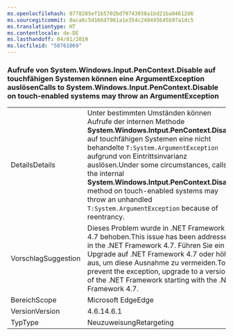 ```yaml
---
ms.openlocfilehash: 0778285ef1b5702bd79743038a1bd21ba04612d6
ms.sourcegitcommit: 0aca6c5d166d7961a1e354c248495645b97a1dc5
ms.translationtype: HT
ms.contentlocale: de-DE
ms.lasthandoff: 04/01/2019
ms.locfileid: "58761069"
---
```

### <a name="calls-to-systemwindowsinputpencontextdisable-on-touch-enabled-systems-may-throw-an-argumentexception"></a><span data-ttu-id="8e2a9-101">Aufrufe von System.Windows.Input.PenContext.Disable auf touchfähigen Systemen können eine ArgumentException auslösen</span><span class="sxs-lookup"><span data-stu-id="8e2a9-101">Calls to System.Windows.Input.PenContext.Disable on touch-enabled systems may throw an ArgumentException</span></span>

|   |   |
|---|---|
|<span data-ttu-id="8e2a9-102">Details</span><span class="sxs-lookup"><span data-stu-id="8e2a9-102">Details</span></span>|<span data-ttu-id="8e2a9-103">Unter bestimmten Umständen können Aufrufe der internen Methode <strong>System.Windows.Intput.PenContext.Disable</strong> auf touchfähigen Systemen eine nicht behandelte <code>T:System.ArgumentException</code> aufgrund von Eintrittsinvarianz auslösen.</span><span class="sxs-lookup"><span data-stu-id="8e2a9-103">Under some circumstances, calls to the internal <strong>System.Windows.Intput.PenContext.Disable</strong> method on touch-enabled systems may throw an unhandled <code>T:System.ArgumentException</code> because of reentrancy.</span></span>|
|<span data-ttu-id="8e2a9-104">Vorschlag</span><span class="sxs-lookup"><span data-stu-id="8e2a9-104">Suggestion</span></span>|<span data-ttu-id="8e2a9-105">Dieses Problem wurde in .NET Framework 4.7 behoben.</span><span class="sxs-lookup"><span data-stu-id="8e2a9-105">This issue has been addressed in the .NET Framework 4.7.</span></span> <span data-ttu-id="8e2a9-106">Führen Sie ein Upgrade auf .NET Framework 4.7 oder höher aus, um diese Ausnahme zu vermeiden.</span><span class="sxs-lookup"><span data-stu-id="8e2a9-106">To prevent the exception, upgrade to a version of the .NET Framework starting with the .NET Framework 4.7.</span></span>|
|<span data-ttu-id="8e2a9-107">Bereich</span><span class="sxs-lookup"><span data-stu-id="8e2a9-107">Scope</span></span>|<span data-ttu-id="8e2a9-108">Microsoft Edge</span><span class="sxs-lookup"><span data-stu-id="8e2a9-108">Edge</span></span>|
|<span data-ttu-id="8e2a9-109">Version</span><span class="sxs-lookup"><span data-stu-id="8e2a9-109">Version</span></span>|<span data-ttu-id="8e2a9-110">4.6.1</span><span class="sxs-lookup"><span data-stu-id="8e2a9-110">4.6.1</span></span>|
|<span data-ttu-id="8e2a9-111">Typ</span><span class="sxs-lookup"><span data-stu-id="8e2a9-111">Type</span></span>|<span data-ttu-id="8e2a9-112">Neuzuweisung</span><span class="sxs-lookup"><span data-stu-id="8e2a9-112">Retargeting</span></span>|

